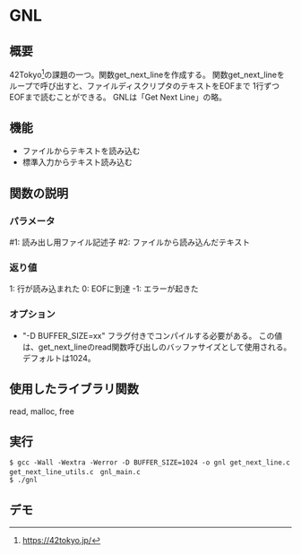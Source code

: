 # GNL
## 概要
42Tokyo[^1]の課題の一つ。関数get_next_lineを作成する。
関数get_next_lineをループで呼び出すと、ファイルディスクリプタのテキストをEOFまで
1行ずつEOFまで読むことができる。
GNLは「Get Next Line」の略。</br>

[^1]:https://42tokyo.jp/

## 機能
- ファイルからテキストを読み込む
- 標準入力からテキスト読み込む

## 関数の説明
### パラメータ
\#1: 読み出し用ファイル記述子 
\#2: ファイルから読み込んだテキスト

### 返り値
1: 行が読み込まれた
0: EOFに到達
-1: エラーが起きた

### オプション
- "-D BUFFER_SIZE=xx" フラグ付きでコンパイルする必要がある。
この値は、get_next_lineのread関数呼び出しのバッファサイズとして使用される。
デフォルトは1024。

## 使用したライブラリ関数
read, malloc, free

## 実行
```
$ gcc -Wall -Wextra -Werror -D BUFFER_SIZE=1024 -o gnl get_next_line.c get_next_line_utils.c　gnl_main.c
$ ./gnl
```

## デモ
